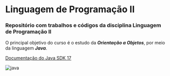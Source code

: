 # Linguagem de Programação II
### Repositório com trabalhos e códigos da disciplina Linguagem de Programação II

O principal objetivo do curso é o estudo da ***Orientação a Objetos***, por meio da linguagem ***Java***.

[Documentação do Java SDK 17](https://docs.oracle.com/en/java/javase/17/)

![java](https://miro.medium.com/max/860/1*JHQ7FFeCX4rU35kid1stIw.jpeg)
